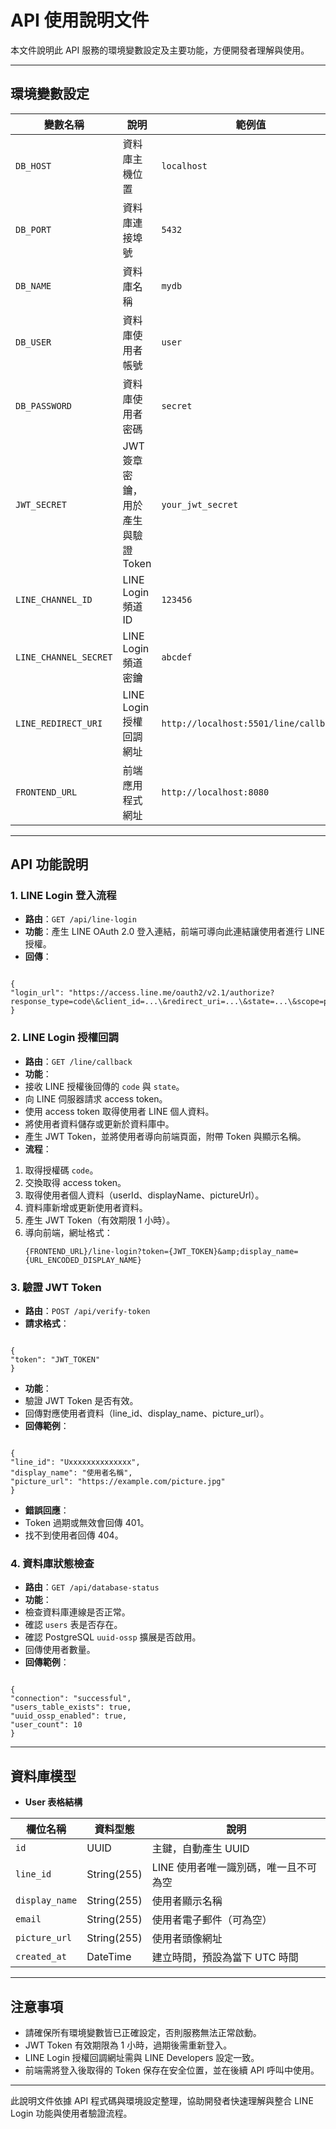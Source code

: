 # API 使用說明文件

本文件說明此 API 服務的環境變數設定及主要功能，方便開發者理解與使用。

---

## 環境變數設定

| 變數名稱              | 說明                             | 範例值                          |
|---------------------|--------------------------------|------------------------------|
| `DB_HOST`           | 資料庫主機位置                     | `localhost`                  |
| `DB_PORT`           | 資料庫連接埠號                     | `5432`                       |
| `DB_NAME`           | 資料庫名稱                        | `mydb`                       |
| `DB_USER`           | 資料庫使用者帳號                    | `user`                       |
| `DB_PASSWORD`       | 資料庫使用者密碼                    | `secret`                     |
| `JWT_SECRET`        | JWT 簽章密鑰，用於產生與驗證 Token     | `your_jwt_secret`            |
| `LINE_CHANNEL_ID`   | LINE Login 頻道 ID                | `123456`                     |
| `LINE_CHANNEL_SECRET`| LINE Login 頻道密鑰                | `abcdef`                     |
| `LINE_REDIRECT_URI` | LINE Login 授權回調網址              | `http://localhost:5501/line/callback` |
| `FRONTEND_URL`      | 前端應用程式網址                   | `http://localhost:8080`      |

---

## API 功能說明

### 1. LINE Login 登入流程

- **路由**：`GET /api/line-login`
- **功能**：產生 LINE OAuth 2.0 登入連結，前端可導向此連結讓使用者進行 LINE 授權。
- **回傳**：
```

{
"login_url": "https://access.line.me/oauth2/v2.1/authorize?response_type=code\&client_id=...\&redirect_uri=...\&state=...\&scope=profile%20openid%20email"
}

```

### 2. LINE Login 授權回調

- **路由**：`GET /line/callback`
- **功能**：
- 接收 LINE 授權後回傳的 `code` 與 `state`。
- 向 LINE 伺服器請求 access token。
- 使用 access token 取得使用者 LINE 個人資料。
- 將使用者資料儲存或更新於資料庫中。
- 產生 JWT Token，並將使用者導向前端頁面，附帶 Token 與顯示名稱。
- **流程**：
1. 取得授權碼 `code`。
2. 交換取得 access token。
3. 取得使用者個人資料（userId、displayName、pictureUrl）。
4. 資料庫新增或更新使用者資料。
5. 產生 JWT Token（有效期限 1 小時）。
6. 導向前端，網址格式：
   ```
   {FRONTEND_URL}/line-login?token={JWT_TOKEN}&amp;display_name={URL_ENCODED_DISPLAY_NAME}
   ```

### 3. 驗證 JWT Token

- **路由**：`POST /api/verify-token`
- **請求格式**：
```

{
"token": "JWT_TOKEN"
}

```
- **功能**：
- 驗證 JWT Token 是否有效。
- 回傳對應使用者資料（line_id、display_name、picture_url）。
- **回傳範例**：
```

{
"line_id": "Uxxxxxxxxxxxxxx",
"display_name": "使用者名稱",
"picture_url": "https://example.com/picture.jpg"
}

```
- **錯誤回應**：
- Token 過期或無效會回傳 401。
- 找不到使用者回傳 404。

### 4. 資料庫狀態檢查

- **路由**：`GET /api/database-status`
- **功能**：
- 檢查資料庫連線是否正常。
- 確認 `users` 表是否存在。
- 確認 PostgreSQL `uuid-ossp` 擴展是否啟用。
- 回傳使用者數量。
- **回傳範例**：
```

{
"connection": "successful",
"users_table_exists": true,
"uuid_ossp_enabled": true,
"user_count": 10
}

```

---

## 資料庫模型

- **User 表格結構**

| 欄位名稱     | 資料型態            | 說明                          |
|------------|-----------------|-----------------------------|
| `id`       | UUID            | 主鍵，自動產生 UUID             |
| `line_id`  | String(255)     | LINE 使用者唯一識別碼，唯一且不可為空   |
| `display_name` | String(255)  | 使用者顯示名稱                    |
| `email`    | String(255)     | 使用者電子郵件（可為空）             |
| `picture_url` | String(255)   | 使用者頭像網址                    |
| `created_at` | DateTime       | 建立時間，預設為當下 UTC 時間         |

---

## 注意事項

- 請確保所有環境變數皆已正確設定，否則服務無法正常啟動。
- JWT Token 有效期限為 1 小時，過期後需重新登入。
- LINE Login 授權回調網址需與 LINE Developers 設定一致。
- 前端需將登入後取得的 Token 保存在安全位置，並在後續 API 呼叫中使用。

---

此說明文件依據 API 程式碼與環境設定整理，協助開發者快速理解與整合 LINE Login 功能與使用者驗證流程。
```